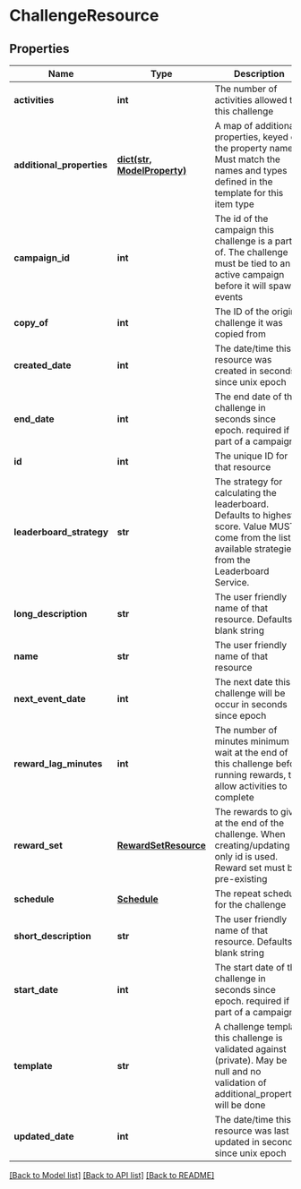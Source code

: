 # ChallengeResource

## Properties
Name | Type | Description | Notes
------------ | ------------- | ------------- | -------------
**activities** | **int** | The number of activities allowed to this challenge | [optional] 
**additional_properties** | [**dict(str, ModelProperty)**](ModelProperty.md) | A map of additional properties, keyed on the property name.  Must match the names and types defined in the template for this item type | [optional] 
**campaign_id** | **int** | The id of the campaign this challenge is a part of. The challenge must be tied to an active campaign before it will spawn events | [optional] 
**copy_of** | **int** | The ID of the original challenge it was copied from | [optional] 
**created_date** | **int** | The date/time this resource was created in seconds since unix epoch | [optional] 
**end_date** | **int** | The end date of this challenge in seconds since epoch. required if part of a campaign | [optional] 
**id** | **int** | The unique ID for that resource | [optional] 
**leaderboard_strategy** | **str** | The strategy for calculating the leaderboard. Defaults to highest score. Value MUST come from the list of available strategies from the Leaderboard Service. | [optional] 
**long_description** | **str** | The user friendly name of that resource. Defaults to blank string | [optional] 
**name** | **str** | The user friendly name of that resource | 
**next_event_date** | **int** | The next date this challenge will be occur in seconds since epoch | [optional] 
**reward_lag_minutes** | **int** | The number of minutes minimum to wait at the end of this challenge before running rewards, to allow activities to complete | [optional] 
**reward_set** | [**RewardSetResource**](RewardSetResource.md) | The rewards to give at the end of the challenge. When creating/updating only id is used. Reward set must be pre-existing | [optional] 
**schedule** | [**Schedule**](Schedule.md) | The repeat schedule for the challenge | [optional] 
**short_description** | **str** | The user friendly name of that resource. Defaults to blank string | [optional] 
**start_date** | **int** | The start date of this challenge in seconds since epoch. required if part of a campaign | [optional] 
**template** | **str** | A challenge template this challenge is validated against (private). May be null and no validation of additional_properties will be done | [optional] 
**updated_date** | **int** | The date/time this resource was last updated in seconds since unix epoch | [optional] 

[[Back to Model list]](../README.md#documentation-for-models) [[Back to API list]](../README.md#documentation-for-api-endpoints) [[Back to README]](../README.md)


